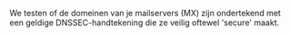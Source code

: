We testen of de domeinen van je mailservers (MX) zijn ondertekend met een geldige DNSSEC-handtekening die ze veilig oftewel 'secure' maakt.
